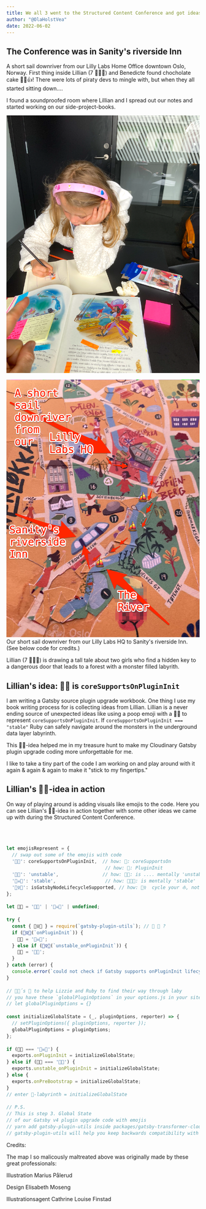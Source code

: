 ```yaml
---
title: We all 3 went to the Structured Content Conference and got ideas 💡
author: "@OlaHolstVea"
date: 2022-06-02
---
```


## The Conference was in Sanity's riverside Inn

A short sail downriver from our Lilly Labs Home Office downtown Oslo, Norway. First thing inside Lillian (7 🏴‍☠️👸) and Benedicte found chocholate cake 🍰😺👍! There were lots of piraty devs to mingle with, but when they all started sitting down....

I found a soundproofed room where Lillian and I spread out our notes and started working on our side-project-books.

![notes](./notes.png)


![map](./map.png)
Our short sail downriver from our Lilly Labs HQ to Sanity's riverside Inn. (See below code for credits.)


Lillian (7 🏴‍☠️👸) is drawing a tall tale about two girls who find a hidden key to a dangerous door that leads to a forest with a monster filled labyrith.

## Lillian's idea: 🐸💩 is `coreSupportsOnPluginInit`

I am writing a Gatsby source plugin upgrade workbook. One thing I use my book writing process for is collecting ideas from Lillian. Lillian is a never ending source of unexpected ideas like using a poop emoji with a 🐸💩 to represent `coreSupportsOnPluginInit`. If `coreSupportsOnPluginInit === "stable"` Ruby can safely navigate around the monsters in the underground data layer labyrinth.

This 🐸💩-idea helped me in my treasure hunt to make my Cloudinary Gatsby plugin upgrade coding more unforgettable for me.

I like to take a tiny part of the code I am working on and play around with it again & again & again to make it "stick to my fingertips."

## Lillian's 🐸💩-idea in action

On way of playing around is adding visuals like emojis to the code. Here you can see Lillian's 🐸💩-idea in action together with some other ideas we came up with during the Structured Content Conference.

```js



let emojisRepresent = {
  // swap out some of the emojis with code
  '🐸💩': coreSupportsOnPluginInit,  // how: 🐸: coreSupportsOn
                                    // how: 💩: PluginInit
  '🐲👑': 'unstable',                // how: 🐲👑: is .... mentally 'unstable'
  '🏴‍☠️👸': 'stable',                  // how: 🏴‍☠️👸: is mentally 'stable'
  '🚴‍♀️⛵': isGatsbyNodeLifecycleSupported, // how: 🚴‍♀️  cycle your ⛵, not much wind in Labyrinth
};

let 🐸💩 = '🐲👑' | '🏴‍☠️👸' | undefined;

try {
  const { 🚴‍♀️⛵ } = require(`gatsby-plugin-utils`); // 🔧 💾 ?
  if (🚴‍♀️⛵(`onPluginInit`)) {
    🐸💩 = '🏴‍☠️👸';
  } else if (🚴‍♀️⛵(`unstable_onPluginInit`)) {
    🐸💩 = '🐲👑';
  }
} catch (error) {
  console.error(`could not check if Gatsby supports onPluginInit lifecycle 🚴‍♀️`);
}

// 💩🐸´s 🧶 to help Lizzie and Ruby to find their way through laby
// you have these `globalPluginOptions` in your options.js in your site
// let globalPluginOptions = {}

const initializeGlobalState = (_, pluginOptions, reporter) => {
  // setPluginOptions({ pluginOptions, reporter });
  globalPluginOptions = pluginOptions;
};

if (🐸💩 === '🏴‍☠️👸') {
  exports.onPluginInit = initializeGlobalState;
} else if (🐸💩 === '🐲👑') {
  exports.unstable_onPluginInit = initializeGlobalState;
} else {
  exports.onPreBootstrap = initializeGlobalState;
}
// enter 💜-labyrinth = initializeGlobalState

// P.S.
// This is step 3. Global State
// of our Gatsby v4 plugin upgrade code with emojis
// yarn add gatsby-plugin-utils inside packages/gatsby-transformer-cloudinary
// gatsby-plugin-utils will help you keep backwards compatibility with Gatsby 3 while moving forward to a Gatsby 4 world

```
Credits:

The map I so malicously maltreated above was originally made by these great professionals:

Illustration
Marius Pålerud

Design
Elisabeth Moseng

Illustrationsagent
Cathrine Louise Finstad
